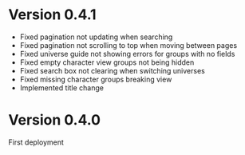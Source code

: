 # Version 0.4.1

-   Fixed pagination not updating when searching
-   Fixed pagination not scrolling to top when moving between pages
-   Fixed universe guide not showing errors for groups with no fields
-   Fixed empty character view groups not being hidden
-   Fixed search box not clearing when switching universes
-   Fixed missing character groups breaking view
-   Implemented title change

# Version 0.4.0

First deployment

